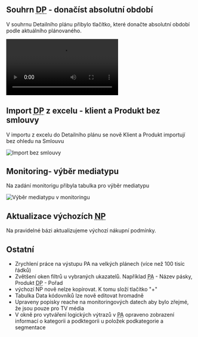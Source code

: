 ﻿---
categories: [fenix]
layout: fenix
---
## Souhrn <abbr title="Detailní plán">DP</abbr> - donačíst absolutní období
V souhrnu Detailního plánu přibylo tlačítko, které donačte absolutní období podle aktuálního plánovaného.

<video src="{{site.url}}/data/prenacistabsolutniobdobi.mp4" type="video/mp4" controls>Přenačíst absolutní období</video>
 
 
## Import <abbr title="Detailní plán">DP</abbr> z excelu - klient a Produkt bez smlouvy  
V importu z excelu do Detailního plánu se nově Klient a Produkt importují bez ohledu na Smlouvu
 
![Import bez smlouvy]({{site.url}}/data/importbezsmlouvy.PNG "Import bez smlouvy")
 
## Monitoring- výběr mediatypu
Na zadání monitorigu přibyla tabulka pro výběr mediatypu
 
![Výběr mediatypu v monitoringu]({{site.url}}/data/.PNG "Výběr mediatypu v monitoringu")
 
  
## Aktualizace výchozích <abbr title="Nákupní podmínky">NP</abbr>
Na pravidelné bázi aktualizujeme výchozí nákupní podmínky.
 
## Ostatní
<ul>
<li>Zrychlení práce na výstupu PA na velkých plánech (více než 100 tisíc řádků)</li>
<li>Zvětšení oken filtrů u vybraných ukazatelů. Například <abbr title="Postanalýza">PA</abbr> - Název pásky, Produkt <abbr title="Detailní plán">DP</abbr> -  Pořad</li>
<li>výchozí NP nově nelze kopírovat. K tomu složí tlačítko "+"</li>
<li>Tabulka Data kódovníků lze nově editovat hromadně</li>
<li>Upraveny popisky reache na monitoringových datech aby bylo zřejmé, že jsou pouze pro TV média</li>
<li>V okně pro vytváření logických výtrazů v <abbr title="Postanalýza">PA</abbr> opraveno zobrazení informací o kategorii a podktegorii u položek podkategorie a segmentace</li>
</ul>





